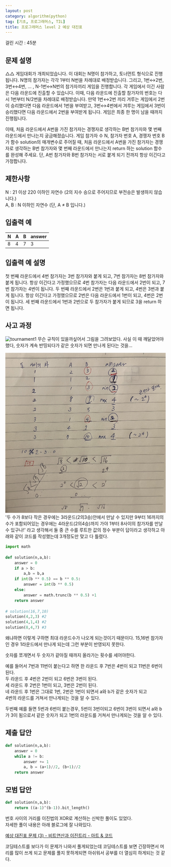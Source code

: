 ```yaml
---
layout: post
category: algorithm(python)
tag: [기초, 프로그래머스, TIL]
title: 프로그래머스 level 2 예상 대진표
---
```


걸린 시간 : 45분

## 문제 설명
△△ 게임대회가 개최되었습니다. 이 대회는 N명이 참가하고, 토너먼트 형식으로 진행됩니다. N명의 참가자는 각각 1부터 N번을 차례대로 배정받습니다. 그리고, 1번↔2번, 3번↔4번, ... , N-1번↔N번의 참가자끼리 게임을 진행합니다. 각 게임에서 이긴 사람은 다음 라운드에 진출할 수 있습니다. 이때, 다음 라운드에 진출할 참가자의 번호는 다시 1번부터 N/2번을 차례대로 배정받습니다. 만약 1번↔2번 끼리 겨루는 게임에서 2번이 승리했다면 다음 라운드에서 1번을 부여받고, 3번↔4번에서 겨루는 게임에서 3번이 승리했다면 다음 라운드에서 2번을 부여받게 됩니다. 게임은 최종 한 명이 남을 때까지 진행됩니다.

이때, 처음 라운드에서 A번을 가진 참가자는 경쟁자로 생각하는 B번 참가자와 몇 번째 라운드에서 만나는지 궁금해졌습니다. 게임 참가자 수 N, 참가자 번호 A, 경쟁자 번호 B가 함수 solution의 매개변수로 주어질 때, 처음 라운드에서 A번을 가진 참가자는 경쟁자로 생각하는 B번 참가자와 몇 번째 라운드에서 만나는지 return 하는 solution 함수를 완성해 주세요. 단, A번 참가자와 B번 참가자는 서로 붙게 되기 전까지 항상 이긴다고 가정합니다.


## 제한사항
N : 21 이상 220 이하인 자연수 (2의 지수 승으로 주어지므로 부전승은 발생하지 않습니다.)  
A, B : N 이하인 자연수 (단, A ≠ B 입니다.)

## 입출력 예

<table>
  <thead>
    <tr>
      <th>N</th>
      <th>A</th>
      <th>B</th>
      <th>answer</th>
    </tr>
  </thead>
  <tbody>
    <tr>
      <td>8</td>
      <td>4</td>
      <td>7</td>
      <td>3</td>
    </tr>
  </tbody>
</table>

## 입출력 예 설명
첫 번째 라운드에서 4번 참가자는 3번 참가자와 붙게 되고, 7번 참가자는 8번 참가자와 붙게 됩니다. 항상 이긴다고 가정했으므로 4번 참가자는 다음 라운드에서 2번이 되고, 7번 참가자는 4번이 됩니다. 두 번째 라운드에서 2번은 1번과 붙게 되고, 4번은 3번과 붙게 됩니다. 항상 이긴다고 가정했으므로 2번은 다음 라운드에서 1번이 되고, 4번은 2번이 됩니다. 세 번째 라운드에서 1번과 2번으로 두 참가자가 붙게 되므로 3을 return 하면 됩니다.

## 사고 과정

![tournament1](/public/img/tournament1.jpeg)
무슨 규칙이 있을까싶어서 그림을 그려보았다. 사실 이 때 깨달았어야 했다, 숫자가 계속 반띵되다가 같은 숫자가 되면 만나게 된다는 것을...

![tournament1](/public/img/tournament2.jpeg)
'두 수가 8보다 작은 경우에는 3라운드(2의3승)안에서 만날 수 있지만 9부터 16까지의 수가 포함되어있는 경우에는 4라운드(2의4승)까지 가야 1부터 8사이의 참가자를 만날 수 있구나!' 라고 생각해서 둘 중 큰 수를 루트한 값의 정수 부분이 답이라고 생각하고 아래와 같이 코드를 작성했는데 3개정도만 맞고 다 틀렸다.  

```python
import math

def solution(n,a,b):
    answer = 0
    if a > b: 
        a,b = b,a
    if int(b ** 0.5) == b ** 0.5:
        answer = int(b ** 0.5)
    else:
        answer = math.trunc(b ** 0.5) +1
    return answer

# solution(16,7,10)
solution(4,2,3) #2
solution(4,1,4) #2
solution(8,4,7) #3
```

왜냐하면 이렇게 구하면 최대 라운드수가 나오게 되는것이기 때문이다.
15,16번 참가자인 경우 1라운드에서 만나게 되는데 그런 부분이 반영되지 못한다.

숫자를 쪼개면서 두 숫자가 같아질 때까지 올라가는 횟수를 세어야한다.

예를 들어서 7번과 11번이 붙는다고 하면 
한 라운드 후 7번은 4번이 되고 11번은 6번이 된다.   
두 라운드 후 4번은 2번이 되고 6번은 3번이 된다.   
세 라운드 후 2번은 1번이 되고, 3번은 2번이 된다.  
네 라운드 후 1번은 그대로 1번, 2번은 1번이 되면서 a와 b가 같은 숫자가 되고  
4번의 라운드를 거쳐서 만나게되는 것을 알 수 있다.

두번째 예를 들면 5번과 6번이 붙는경우,
5번이 3번이되고 6번이 3번이 되면서 a와 b가 3이 됨으로서 같은 숫자가 되고 
1번의 라운드를 거쳐서 만나게되는 것을 알 수 있다.

## 제출 답안

```python
def solution(n,a,b):
    answer = 0
    while a != b:
        answer += 1
        a, b = (a+1)//2, (b+1)//2
    return answer
```

## 모범 답안
```python
def solution(n,a,b):
    return ((a-1)^(b-1)).bit_length()
```

번호 사이의 거리를 이진법의 XOR로 계산하는 신박한 풀이도 있었다.  
자세한 풀이 내용은 아래 블로그에 잘 나와있다.

[예상 대진표 문제 (3) - 비트연산과 이진트리 - 아트 & 코드](https://kuck-su-labor.tistory.com/76)

코딩테스트를 보다가 이 문제가 나와서 풀게되었는데 코딩테스트를 보면 긴장하면서 머리를 많이 쓰게 되고 문제를 풀지 못하게되면 아쉬워서 공부를 더 열심히 하게되는 것 같다. 